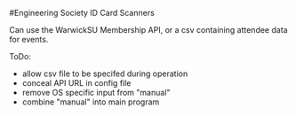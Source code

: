 #Engineering Society ID Card Scanners

Can use the WarwickSU Membership API, or a csv containing attendee data for events.

ToDo:

* allow csv file to be specifed during operation
* conceal API URL in config file
* remove OS specific input from "manual"
* combine "manual" into main program